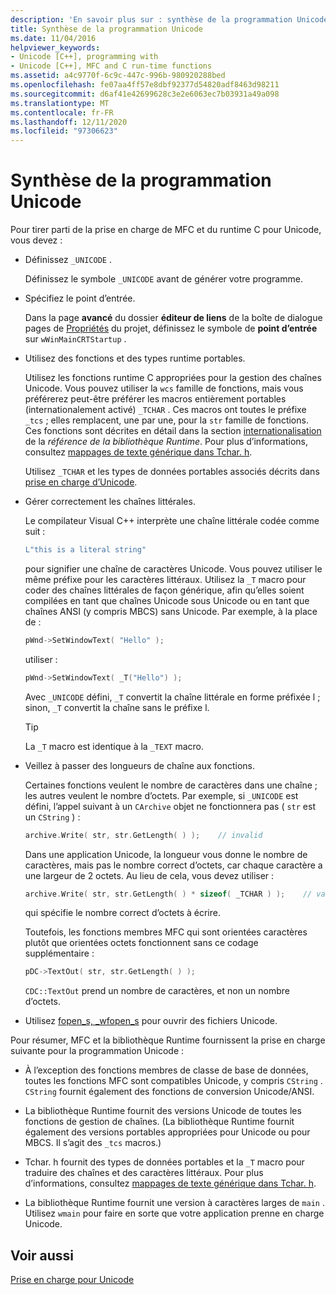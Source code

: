 ```yaml
---
description: 'En savoir plus sur : synthèse de la programmation Unicode'
title: Synthèse de la programmation Unicode
ms.date: 11/04/2016
helpviewer_keywords:
- Unicode [C++], programming with
- Unicode [C++], MFC and C run-time functions
ms.assetid: a4c9770f-6c9c-447c-996b-980920288bed
ms.openlocfilehash: fe07aa4ff57e8dbf92377d54820adf8463d98211
ms.sourcegitcommit: d6af41e42699628c3e2e6063ec7b03931a49a098
ms.translationtype: MT
ms.contentlocale: fr-FR
ms.lasthandoff: 12/11/2020
ms.locfileid: "97306623"
---
```

# <a name="unicode-programming-summary"></a>Synthèse de la programmation Unicode

Pour tirer parti de la prise en charge de MFC et du runtime C pour Unicode, vous devez :

- Définissez `_UNICODE` .

   Définissez le symbole `_UNICODE` avant de générer votre programme.

- Spécifiez le point d’entrée.

   Dans la page **avancé** du dossier **éditeur de liens** de la boîte de dialogue pages de [Propriétés](../build/reference/property-pages-visual-cpp.md) du projet, définissez le symbole de **point d’entrée** sur `wWinMainCRTStartup` .

- Utilisez des fonctions et des types runtime portables.

   Utilisez les fonctions runtime C appropriées pour la gestion des chaînes Unicode. Vous pouvez utiliser la `wcs` famille de fonctions, mais vous préférerez peut-être préférer les macros entièrement portables (internationalement activé) `_TCHAR` . Ces macros ont toutes le préfixe `_tcs` ; elles remplacent, une par une, pour la `str` famille de fonctions. Ces fonctions sont décrites en détail dans la section [internationalisation](../c-runtime-library/internationalization.md) de la *référence de la bibliothèque Runtime*. Pour plus d’informations, consultez [mappages de texte générique dans Tchar. h](../text/generic-text-mappings-in-tchar-h.md).

   Utilisez `_TCHAR` et les types de données portables associés décrits dans [prise en charge d’Unicode](../text/support-for-unicode.md).

- Gérer correctement les chaînes littérales.

   Le compilateur Visual C++ interprète une chaîne littérale codée comme suit :

    ```cpp
    L"this is a literal string"
    ```

   pour signifier une chaîne de caractères Unicode. Vous pouvez utiliser le même préfixe pour les caractères littéraux. Utilisez la `_T` macro pour coder des chaînes littérales de façon générique, afin qu’elles soient compilées en tant que chaînes Unicode sous Unicode ou en tant que chaînes ANSI (y compris MBCS) sans Unicode. Par exemple, à la place de :

    ```cpp
    pWnd->SetWindowText( "Hello" );
    ```

   utiliser :

    ```cpp
    pWnd->SetWindowText( _T("Hello") );
    ```

   Avec `_UNICODE` défini, `_T` convertit la chaîne littérale en forme préfixée l ; sinon, `_T` convertit la chaîne sans le préfixe l.

    > [!TIP]
    >  La `_T` macro est identique à la `_TEXT` macro.

- Veillez à passer des longueurs de chaîne aux fonctions.

   Certaines fonctions veulent le nombre de caractères dans une chaîne ; les autres veulent le nombre d’octets. Par exemple, si `_UNICODE` est défini, l’appel suivant à un `CArchive` objet ne fonctionnera pas ( `str` est un `CString` ) :

    ```cpp
    archive.Write( str, str.GetLength( ) );    // invalid
    ```

   Dans une application Unicode, la longueur vous donne le nombre de caractères, mais pas le nombre correct d’octets, car chaque caractère a une largeur de 2 octets. Au lieu de cela, vous devez utiliser :

    ```cpp
    archive.Write( str, str.GetLength( ) * sizeof( _TCHAR ) );    // valid
    ```

   qui spécifie le nombre correct d’octets à écrire.

   Toutefois, les fonctions membres MFC qui sont orientées caractères plutôt que orientées octets fonctionnent sans ce codage supplémentaire :

    ```cpp
    pDC->TextOut( str, str.GetLength( ) );
    ```

   `CDC::TextOut` prend un nombre de caractères, et non un nombre d’octets.

- Utilisez [fopen_s, _wfopen_s](../c-runtime-library/reference/fopen-s-wfopen-s.md) pour ouvrir des fichiers Unicode.

Pour résumer, MFC et la bibliothèque Runtime fournissent la prise en charge suivante pour la programmation Unicode :

- À l’exception des fonctions membres de classe de base de données, toutes les fonctions MFC sont compatibles Unicode, y compris `CString` . `CString` fournit également des fonctions de conversion Unicode/ANSI.

- La bibliothèque Runtime fournit des versions Unicode de toutes les fonctions de gestion de chaînes. (La bibliothèque Runtime fournit également des versions portables appropriées pour Unicode ou pour MBCS. Il s’agit des `_tcs` macros.)

- Tchar. h fournit des types de données portables et la `_T` macro pour traduire des chaînes et des caractères littéraux. Pour plus d’informations, consultez [mappages de texte générique dans Tchar. h](../text/generic-text-mappings-in-tchar-h.md).

- La bibliothèque Runtime fournit une version à caractères larges de `main` . Utilisez `wmain` pour faire en sorte que votre application prenne en charge Unicode.

## <a name="see-also"></a>Voir aussi

[Prise en charge pour Unicode](../text/support-for-unicode.md)
